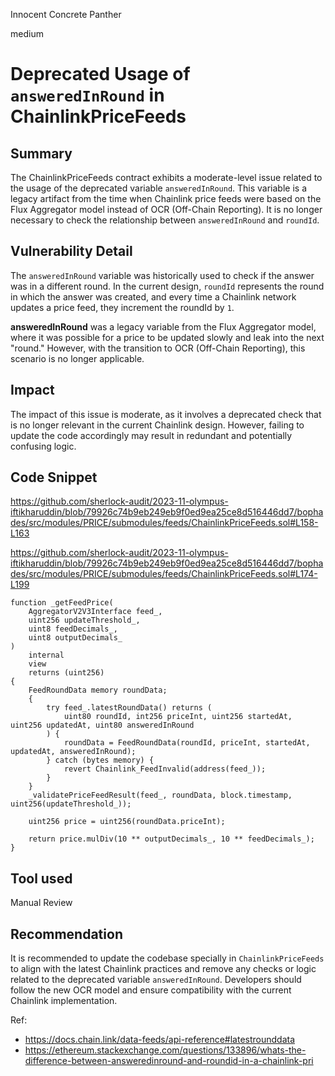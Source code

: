 Innocent Concrete Panther

medium

# Deprecated Usage of `answeredInRound` in ChainlinkPriceFeeds

## Summary
The ChainlinkPriceFeeds contract exhibits a moderate-level issue related to the usage of the deprecated variable `answeredInRound`. This variable is a legacy artifact from the time when Chainlink price feeds were based on the Flux Aggregator model instead of OCR (Off-Chain Reporting). It is no longer necessary to check the relationship between `answeredInRound` and `roundId`.

## Vulnerability Detail
The `answeredInRound` variable was historically used to check if the answer was in a different round. In the current design, `roundId` represents the round in which the answer was created, and every time a Chainlink network updates a price feed, they increment the roundId by `1`.

**answeredInRound** was a legacy variable from the Flux Aggregator model, where it was possible for a price to be updated slowly and leak into the next "round." However, with the transition to OCR (Off-Chain Reporting), this scenario is no longer applicable.

## Impact
The impact of this issue is moderate, as it involves a deprecated check that is no longer relevant in the current Chainlink design. However, failing to update the code accordingly may result in redundant and potentially confusing logic.

## Code Snippet
https://github.com/sherlock-audit/2023-11-olympus-iftikharuddin/blob/79926c74b9eb249eb9f0ed9ea25ce8d516446dd7/bophades/src/modules/PRICE/submodules/feeds/ChainlinkPriceFeeds.sol#L158-L163

https://github.com/sherlock-audit/2023-11-olympus-iftikharuddin/blob/79926c74b9eb249eb9f0ed9ea25ce8d516446dd7/bophades/src/modules/PRICE/submodules/feeds/ChainlinkPriceFeeds.sol#L174-L199

```solidity
function _getFeedPrice(
    AggregatorV2V3Interface feed_,
    uint256 updateThreshold_,
    uint8 feedDecimals_,
    uint8 outputDecimals_
)
    internal
    view
    returns (uint256)
{
    FeedRoundData memory roundData;
    {
        try feed_.latestRoundData() returns (
            uint80 roundId, int256 priceInt, uint256 startedAt, uint256 updatedAt, uint80 answeredInRound
        ) {
            roundData = FeedRoundData(roundId, priceInt, startedAt, updatedAt, answeredInRound);
        } catch (bytes memory) {
            revert Chainlink_FeedInvalid(address(feed_));
        }
    }
    _validatePriceFeedResult(feed_, roundData, block.timestamp, uint256(updateThreshold_));

    uint256 price = uint256(roundData.priceInt);

    return price.mulDiv(10 ** outputDecimals_, 10 ** feedDecimals_);
}
```

## Tool used
Manual Review

## Recommendation
It is recommended to update the codebase specially in `ChainlinkPriceFeeds` to align with the latest Chainlink practices and remove any checks or logic related to the deprecated variable `answeredInRound`. Developers should follow the new OCR model and ensure compatibility with the current Chainlink implementation.

Ref:
- https://docs.chain.link/data-feeds/api-reference#latestrounddata
- https://ethereum.stackexchange.com/questions/133896/whats-the-difference-between-answeredinround-and-roundid-in-a-chainlink-pri
